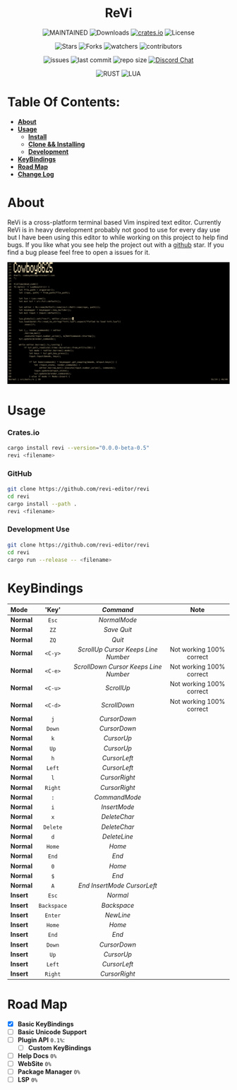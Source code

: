 <h1 align="center"> ReVi </h1>
<p align="center">
  <a><img alt="MAINTAINED" src="https://img.shields.io/badge/Maintained%3F-yes-green.svg"></a>
  <a><img alt="Downloads" src="https://img.shields.io/crates/d/revi"></a>
  <a href="https://crates.io/crates/revi"><img alt="crates.io" src="https://img.shields.io/crates/v/revi.svg"></a>
  <a><img alt="License" src="https://img.shields.io/badge/License-MIT-blue.svg"></a>
</p>
<p align="center">
  <a><img alt="Stars" src="https://img.shields.io/github/stars/revi-editor/revi?style=social"></a>
  <a><img alt="Forks" src="https://img.shields.io/github/forks/revi-editor/revi?style=social"></a>
  <a><img alt="watchers" src="https://img.shields.io/github/watchers/revi-editor/revi?style=social"></a>
  <a><img alt="contributors" src="https://img.shields.io/github/contributors/revi-editor/revi"></a>
</p>
<p align="center">
  <a><img alt="issues" src="https://img.shields.io/github/issues/revi-editor/revi"></a>
  <a><img alt="last commit" src="https://img.shields.io/github/last-commit/revi-editor/revi"></a>
  <a><img alt="repo size" src="https://img.shields.io/github/repo-size/revi-editor/revi"></a>
  <a href="https://discord.gg/KwnGX8P"><img alt="Discord Chat" src="https://img.shields.io/discord/509849754155614230"></a>
</p>
<p align="center">
  <a><img alt="RUST" src="https://img.shields.io/badge/Rust-000000?style=for-the-badge&logo=rust&logoColor=white"></a>
  <a><img alt="LUA" src="https://img.shields.io/badge/Lua-2C2D72?style=for-the-badge&logo=lua&logoColor=white"></a>
</p>

# Table Of Contents:

  - [**About**](#about)
  - [**Usage**](#usage)
    - [**Install**](#cratesio)
    - [**Clone && Installing**](#github)
    - [**Development**](#development-use)
  - [**KeyBindings**](#keybindings)
  - [**Road Map**](#road-map)
  - [**Change Log**](./change_log.md)

# About

ReVi is a cross-platform terminal based Vim inspired text editor.
Currently ReVi is in heavy development probably not good to use for every day use
but I have been using this editor to while working on this project to help find bugs.
If you like what you see help the project out with a [github](https://github.com/revi-editor/revi) star.
If you find a bug please feel free to open a issues for it.

<p align="center">
  <a><img alt="Image" src="./snapshots/line_numbers.png"></a>
</p>


# Usage

### **Crates.io**
```sh
cargo install revi --version="0.0.0-beta-0.5"
revi <filename>
```
### **GitHub**
```sh
git clone https://github.com/revi-editor/revi
cd revi
cargo install --path .
revi <filename>
```

### **Development Use**
```sh
git clone https://github.com/revi-editor/revi
cd revi
cargo run --release -- <filename>
```

# KeyBindings

**Mode**|'Key'|*Command*|Note
:---|:---:|:---:|:---:
**Normal**|`Esc`|*NormalMode*|
**Normal**|`ZZ`|*Save Quit*|
**Normal**|`ZQ`|*Quit*|
**Normal**|`<C-y>`|*ScrollUp Cursor Keeps Line Number*|Not working 100% correct
**Normal**|`<C-e>`|*ScrollDown Cursor Keeps Line Number*|Not working 100% correct
**Normal**|`<C-u>`|*ScrollUp*|Not working 100% correct
**Normal**|`<C-d>`|*ScrollDown*|Not working 100% correct
**Normal**|`j`|*CursorDown*|
**Normal**|`Down`|*CursorDown*|
**Normal**|`k`|*CursorUp*|
**Normal**|`Up`|*CursorUp*|
**Normal**|`h`|*CursorLeft*|
**Normal**|`Left`|*CursorLeft*|
**Normal**|`l`|*CursorRight*|
**Normal**|`Right`|*CursorRight*|
**Normal**|`:`|*CommandMode*|
**Normal**|`i`|*InsertMode*|
**Normal**|`x`|*DeleteChar*|
**Normal**|`Delete`|*DeleteChar*|
**Normal**|`d`|*DeleteLine*|
**Normal**|`Home`|*Home*|
**Normal**|`End`|*End*|
**Normal**|`0`|*Home*|
**Normal**|`$`|*End*|
**Normal**|`A`|*End InsertMode CursorLeft*|
**Insert**|`Esc`|*Normal*|
**Insert**|`Backspace`|*Backspace*|
**Insert**|`Enter`|*NewLine*|
**Insert**|`Home`|*Home*|
**Insert**|`End`|*End*|
**Insert**|`Down`|*CursorDown*|
**Insert**|`Up`|*CursorUp*|
**Insert**|`Left`|*CursorLeft*|
**Insert**|`Right`|*CursorRight*|



# Road Map

- [X] **Basic KeyBindings**
- [ ] **Basic Unicode Support**
- [ ] **Plugin API** `0.1%`:
  - [ ] **Custom KeyBindings**
- [ ] **Help Docs** `0%`
- [ ] **WebSite** `0%`
- [ ] **Package Manager** `0%`
- [ ] **LSP** `0%`
